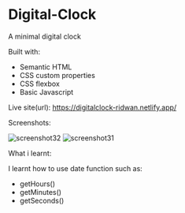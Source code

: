 # Digital-Clock
A minimal digital clock

Built with:

- Semantic HTML
- CSS custom properties
- CSS flexbox
- Basic Javascript

Live site(url): https://digitalclock-ridwan.netlify.app/

Screenshots:

![screenshot32](https://user-images.githubusercontent.com/106917702/208643221-326fd5ba-df91-4dca-b59b-50bd3de81ac5.png)
![screenshot31](https://user-images.githubusercontent.com/106917702/208643234-cf7e30fb-3462-4ac6-8b07-433ae2ed5aa4.png)




What i learnt:

I learnt how to use date function such as: 

- getHours()
- getMinutes()
- getSeconds()
